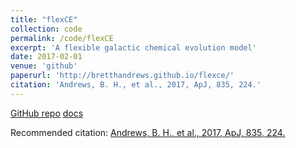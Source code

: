 ```yaml
---
title: "flexCE"
collection: code
permalink: /code/flexCE
excerpt: 'A flexible galactic chemical evolution model'
date: 2017-02-01
venue: 'github'
paperurl: 'http://bretthandrews.github.io/flexce/'
citation: 'Andrews, B. H., et al., 2017, ApJ, 835, 224.'
---
```


[GitHub repo](https://github.com/bretthandrews/flexce)
[docs](https://bretthandrews.github.io/flexCE)

Recommended citation: [Andrews, B. H., et al., 2017, ApJ, 835, 224.](https://ui.adsabs.harvard.edu/abs/2017ApJ...835..224A)
